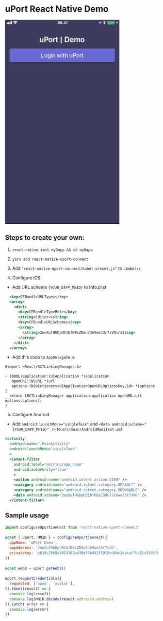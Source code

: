 # uPort React Native Demo

![Video](uport-demo-video.gif)

## Steps to create your own:

1. `react-native init myDapp && cd myDapp`
2. `yarn add react-native-uport-connect`
3. Add `"react-native-uport-connect/babel-preset.js"` to `.babelrc`

4. Configure iOS
  - Add URL scheme `{YOUR_DAPP_MNID}` to Info.plist

```xml
  <key>CFBundleURLTypes</key>
  <array>
    <dict>
      <key>CFBundleTypeRole</key>
      <string>Editor</string>
      <key>CFBundleURLSchemes</key>
      <array>
        <string>2oeXufHGDpU51bfKBsZDdu7Je9weJ3r7sVG</string>
      </array>
    </dict>
  </array>
```
  - Add this code to `AppDelegate.m`

```obj-c
#import <React/RCTLinkingManager.h>

- (BOOL)application:(UIApplication *)application
   openURL:(NSURL *)url
   options:(NSDictionary<UIApplicationOpenURLOptionsKey,id> *)options
{
  return [RCTLinkingManager application:application openURL:url options:options];
}
```


5. Configure Android
  - Add `android:launchMode="singleTask"` and `<data android:scheme="{YOUR_DAPP_MNID}" />` to `src/main/AndroidManifest.xml`

```xml
<activity
  android:name=".MainActivity"
  android:launchMode="singleTask"
  >
  <intent-filter
    android:label="@string/app_name"
    android:autoVerify="true"
    >
    <action android:name="android.intent.action.VIEW" />
    <category android:name="android.intent.category.DEFAULT" />
    <category android:name="android.intent.category.BROWSABLE" />
    <data android:scheme="2oeXufHGDpU51bfKBsZDdu7Je9weJ3r7sVG" />
  </intent-filter>
```

## Sample usage

```javascript
import configureUportConnect from 'react-native-uport-connect'

const { uport, MNID } = configureUportConnect({
  appName: 'uPort Demo',
  appAddress: '2oeXufHGDpU51bfKBsZDdu7Je9weJ3r7sVG',
  privateKey: 'c818c2665a8023102e430ef3b442f1915ed8dc3abcaffbc51c5394f03fc609e2',
})

const web3 = uport.getWeb3()

uport.requestCredentials({
  requested: ['name', 'avatar'],
}).then((result) => {
  console.log(result)
  console.log(MNID.decode(result.address).address)
}).catch( error => {
  console.log(error)
})

```